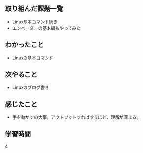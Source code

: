 ## 取り組んだ課題一覧
- Linux基本コマンド続き
- エンベーダーの基本編もやってみた
## わかったこと
- Linuxの基本コマンド
## 次やること
- Linuxのブログ書き
## 感じたこと
- 手を動かすの大事。アウトプットすればするほど、理解が深まる。
## 学習時間
4